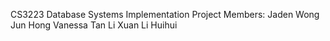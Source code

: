 CS3223 Database Systems Implementation Project
Members:
Jaden Wong Jun Hong
Vanessa Tan Li Xuan
Li Huihui